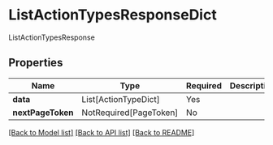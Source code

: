 # ListActionTypesResponseDict

ListActionTypesResponse

## Properties
| Name | Type | Required | Description |
| ------------ | ------------- | ------------- | ------------- |
**data** | List[ActionTypeDict] | Yes |  |
**nextPageToken** | NotRequired[PageToken] | No |  |


[[Back to Model list]](../../README.md#documentation-for-models) [[Back to API list]](../../README.md#documentation-for-api-endpoints) [[Back to README]](../../README.md)
